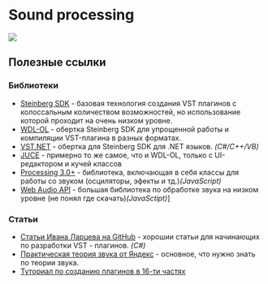 # Sound processing
![](http://www.ducksters.com/science/sound.png)
## Полезные ссылки
### Библиотеки
* [Steinberg SDK](https://www.steinberg.net/en/company/developers.html) - базовая технология создания VST плагинов с колоссальным количеством возможностей, но использование которой проходит на очень низком уровне.
* [WDL-OL](https://github.com/olilarkin/wdl-ol) - обертка Steinberg SDK для упрощенной работы и компиляции VST-плагина в разных форматах.
* [VST.NET](https://vstnet.codeplex.com/) - обертка для Steinberg SDK для .NET языков. *(C#/C++/VB)*
* [JUCE](https://www.juce.com/) - примерно то же самое, что и WDL-OL, только c UI-редактором и кучей классов
* [Processing 3.0+](https://processing.org) - библиотека, включающая в себя классы для работы со звуком (осциляторы, эфекты и тд.)*(JavaScript)*
* [Web Audio API](https://www.w3.org/TR/webaudio/) - большая библиотека по обработке звука на низком уровне (не понял где скачать)*(JavaSctipt)*]
### Статьи
* [Статьи Ивана Ларцева на GitHub](https://habrahabr.ru/users/lis355/topics/) - хорошии статьи для начинающих по разработки VST - плагинов. *(C#)*
* [Практическая теория звука от Яндекс](https://habrahabr.ru/company/yandex/blog/270765/) - основное, что нужно знать по теории звука.
* [Туториал по созданию плагинов в 16-ти частях](https://habrahabr.ru/users/1eqinfinity/topics)
